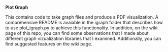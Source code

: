 **Plot Graph**

This contains code to take graph files and produce a PDF visualization.
A comprehensive README is avaiable in the igraph folder that describes how to use plot_igraph.py to achieve this functionality.
In addition, on the wiki page of this repo, you can find some observations that I made about different graph vizualization libraries that I examined.
Additionally, you can find suggested features on the wiki page.
